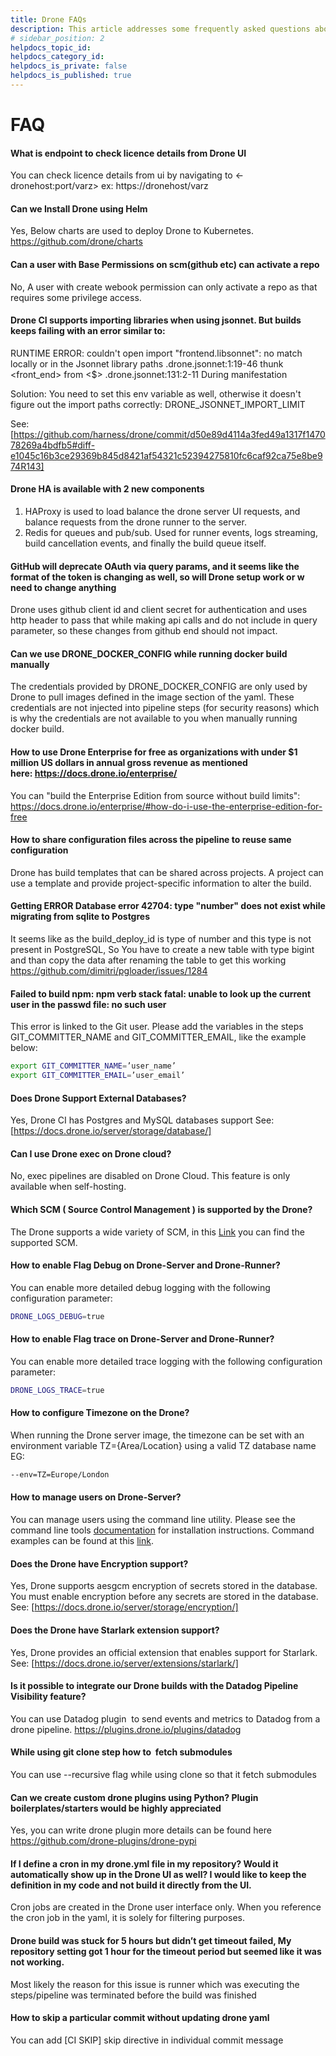 ```yaml
---
title: Drone FAQs
description: This article addresses some frequently asked questions about Drone.
# sidebar_position: 2
helpdocs_topic_id: 
helpdocs_category_id: 
helpdocs_is_private: false
helpdocs_is_published: true
---
```


# FAQ



#### What is endpoint to check licence details from Drone UI

You can check licence details from ui by navigating to \<-dronehost:port/varz\> ex: https://dronehost/varz


#### Can we Install Drone using Helm

Yes, Below charts are used to deploy Drone to Kubernetes.
https://github.com/drone/charts

#### Can a user with Base Permissions on scm(github etc) can activate a repo

No, A user with create webook permission can only activate a repo as that requires some privilege access.  

#### Drone CI supports importing libraries when using jsonnet. But builds keeps failing with an error similar to:

RUNTIME ERROR: couldn't open import "frontend.libsonnet": no match locally or in the Jsonnet library paths .drone.jsonnet:1:19-46 thunk \<front_end\> from \<$\> .drone.jsonnet:131:2-11 During manifestation

Solution: You need to set this env variable as well, otherwise it doesn't figure out the import paths correctly:
DRONE_JSONNET_IMPORT_LIMIT

See: [https://github.com/harness/drone/commit/d50e89d4114a3fed49a1317f147078269a4bdfb5#diff-e1045c16b3ce29369b845d8421af54321c52394275810fc6caf92ca75e8be974R143]

#### Drone HA is available with 2 new components

1. HAProxy is used to load balance the drone server UI requests, and balance requests from the drone runner to the server. 
2. Redis for queues and pub/sub. Used for runner events, logs streaming, build cancellation events, and finally the build queue itself. 

#### GitHub will deprecate OAuth via query params, and it seems like the format of the token is changing as well, so will Drone setup work or w need to change anything
Drone uses github client id and client secret for authentication and uses http header to pass that while making api calls and do not include in query parameter, so these changes from github end should not impact.

#### Can we use DRONE_DOCKER_CONFIG while running docker build manually
The credentials provided by DRONE_DOCKER_CONFIG are only used by Drone to pull images defined in the image section of the yaml. These credentials are not injected into pipeline steps (for security reasons) which is why the credentials are not available to you when manually running docker build.

#### How to use Drone Enterprise for free as organizations with under $1 million US dollars in annual gross revenue as mentioned here: https://docs.drone.io/enterprise/
 You can "build the Enterprise Edition from source without build limits":
https://docs.drone.io/enterprise/#how-do-i-use-the-enterprise-edition-for-free

#### How to share configuration files across the pipeline to reuse same configuration
Drone has build templates that can be shared across projects. A project can use a template and provide project-specific information to alter the build.


#### Getting ERROR Database error 42704: type "number" does not exist while migrating from sqlite to Postgres
It seems like as the build_deploy_id is type of number and this type is not present in PostgreSQL, So You have to create a new table with type bigint and than copy the data after renaming the table to get this working
https://github.com/dimitri/pgloader/issues/1284 

#### Failed to build npm: npm verb stack fatal: unable to look up the current user in the passwd file: no such user
This error is linked to the Git user. Please add the variables in the steps GIT_COMMITTER_NAME and GIT_COMMITTER_EMAIL, like the example below:
```sh
export GIT_COMMITTER_NAME=’user_name’
export GIT_COMMITTER_EMAIL=’user_email’
```

#### Does Drone Support External Databases?
Yes, Drone CI has Postgres and MySQL databases support
See: [https://docs.drone.io/server/storage/database/]

#### Can I use Drone exec on Drone cloud?
No, exec pipelines are disabled on Drone Cloud. This feature is only available when self-hosting.

#### Which SCM ( Source Control Management ) is supported by the Drone?
The Drone supports a wide variety of SCM, in this [Link](https://docs.drone.io/server/overview/) you can find the supported SCM.

#### How to enable Flag Debug on Drone-Server and Drone-Runner?
You can enable more detailed debug logging with the following configuration parameter:
```sh
DRONE_LOGS_DEBUG=true
```

#### How to enable Flag trace on Drone-Server and Drone-Runner?
You can enable more detailed trace logging with the following configuration parameter:
```sh
DRONE_LOGS_TRACE=true
```

#### How to configure Timezone on the Drone?
When running the Drone server image, the timezone can be set with an environment variable TZ=\{Area/Location\} using a valid TZ database name EG:
```sh
--env=TZ=Europe/London
```

#### How to manage users on Drone-Server?
You can manage users using the command line utility. Please see the command line tools [documentation](https://docs.drone.io/cli/install/) for installation instructions.
Command examples can be found at this [link](https://docs.drone.io/server/user/management/).

#### Does the Drone have Encryption support?
Yes, Drone supports aesgcm encryption of secrets stored in the database. You must enable encryption before any secrets are stored in the database.
See: [https://docs.drone.io/server/storage/encryption/]

#### Does the Drone have Starlark extension support?
Yes, Drone provides an official extension that enables support for Starlark.
See: [https://docs.drone.io/server/extensions/starlark/]

#### Is it possible to integrate our Drone  builds with the Datadog Pipeline Visibility feature?
You can use Datadog plugin  to send events and metrics to Datadog from a drone pipeline. https://plugins.drone.io/plugins/datadog

#### While using git clone step how to  fetch submodules 
You can use --recursive flag while using clone so that it fetch submodules

#### Can we create custom drone plugins using Python? Plugin boilerplates/starters would be highly appreciated
Yes, you can write drone plugin more details can be found here https://github.com/drone-plugins/drone-pypi

#### If I define a cron in my drone.yml file in my repository? Would it automatically show up in the Drone UI as well? I would like to keep the definition in my code and not build it directly from the UI.
Cron jobs are created in the Drone user interface only. When you reference the cron job in the yaml, it is solely for filtering purposes. 

#### Drone build was stuck for 5 hours but didn’t get timeout failed, My repository setting got 1 hour for the timeout period but seemed like it was not working.
Most likely the reason for this issue is runner which was executing the steps/pipeline was terminated before the build was finished

#### How to skip a particular commit without updating drone yaml
You can add [CI SKIP] skip directive in individual commit message



